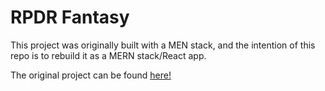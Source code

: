# RPDR Fantasy

This project was originally built with a MEN stack, and the intention of this repo is to rebuild it as a MERN stack/React app. 

The original project can be found [here!](https://github.com/hbarrons/rpdr-fantasy)